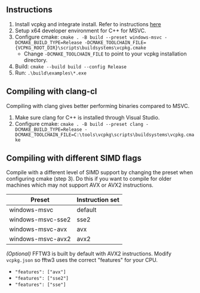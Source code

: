 ## Instructions
1. Install vcpkg and integrate install. Refer to instructions [here](https://github.com/microsoft/vcpkg#quick-start-windows)
2. Setup x64 developer environment for C++ for MSVC.
3. Configure cmake: ```cmake . -B build --preset windows-msvc -DCMAKE_BUILD_TYPE=Release -DCMAKE_TOOLCHAIN_FILE={VCPKG_ROOT_DIR}\scripts\buildsystems\vcpkg.cmake```
    - Change ```-DCMAKE_TOOLCHAIN_FILE``` to point to your vcpkg installation directory.
4. Build: ```cmake --build build --config Release```
5. Run: ```.\build\examples\*.exe```

## Compiling with clang-cl
Compiling with clang gives better performing binaries compared to MSVC.
1. Make sure clang for C++ is installed through Visual Studio.
2. Configure cmake: ```cmake . -B build --preset clang -DCMAKE_BUILD_TYPE=Release -DCMAKE_TOOLCHAIN_FILE=C:\tools\vcpkg\scripts\buildsystems\vcpkg.cmake```

## Compiling with different SIMD flags
Compile with a different level of SIMD support by changing the preset when configuring cmake (step 3). Do this if you want to compile for older machines which may not support AVX or AVX2 instructions.

| Preset | Instruction set |
| --- | --- |
| windows-msvc | default |
| windows-msvc-sse2 | sse2 |
| windows-msvc-avx | avx |
| windows-msvc-avx2 | avx2 |

*(Optional)* FFTW3 is built by default with AVX2 instructions. Modify ```vcpkg.json``` so fftw3 uses the correct "features" for your CPU.
- ```"features": ["avx"]```
- ```"features": ["sse2"]``` 
- ```"features": ["sse"]```
